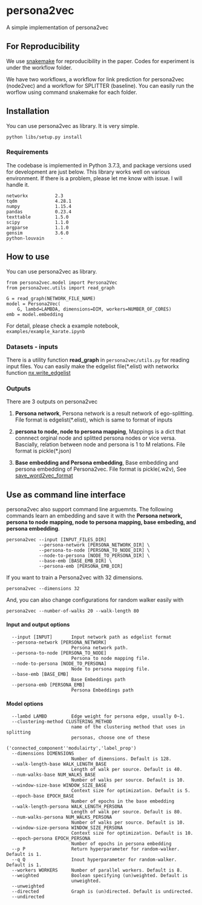 # persona2vec
A simple implementation of persona2vec

## For Reproducibility

We use [snakemake](https://snakemake.readthedocs.io/en/stable/) for reproducibility in the paper. Codes for experiment is under the workflow folder. <br>

We have two workflows, a workflow for link prediction for persona2vec (node2vec) and a workflow for SPLITTER (baseline). You can easily run the worflow using command snakemake for each folder.

## Installation
You can use persona2vec as library. It is very simple.
```
python libs/setup.py install
```

### Requirements
The codebase is implemented in Python 3.7.3, and package versions used for development are just below. This library works well on various environment. If there is a problem, please let me know with issue. I will handle it.
```
networkx          2.3
tqdm              4.28.1
numpy             1.15.4
pandas            0.23.4
texttable         1.5.0
scipy             1.1.0
argparse          1.1.0
gensim            3.6.0
python-louvain      - 
```

## How to use
You can use persona2vec as library.
```
from persona2vec.model import Persona2Vec
from persona2vec.utils import read_graph

G = read_graph(NETWORK_FILE_NAME)
model = Persona2Vec(
    G, lambd=LAMBDA, dimensions=DIM, workers=NUMBER_OF_CORES)
emb = model.embedding
```
For detail, please check a example notebook, `examples/example_karate.ipynb`

### Datasets - inputs
There is a utility function **read_graph** in `persona2vec/utils.py` for reading input files.
You can easily make the edgelist file(*.elist) with networkx function [nx.write_edgelist](https://networkx.github.io/documentation/networkx1.10/reference/generated/networkx.readwrite.edgelist.write_edgelist.html) 


### Outputs
There are 3 outputs on persona2vec

1. **Persona network**, Persona network is a result network of ego-splitting. File format is edgelist(*.elist), which is same to format of inputs
  
2. **persona to node, node to persona mapping**, Mappings is a dict that connnect orginal node and splitted persona nodes or vice versa. Bascially, relation between node and persona is 1 to M relations. File format is pickle(*.json)
  
3. **Base embedding and Persona embedding**, Base embedding and persona embedding of Persona2vec. File format is pickle(.w2v), See [save_word2vec_format](https://radimrehurek.com/gensim/models/keyedvectors.html)

## Use as command line interface

persona2vec also support command line arguemnts.
The following commands learn an embedding and save it with the **Persona network, persona to node mapping, node to persona mapping, base embeding, and persona embedding**.
```
persona2vec --input [INPUT_FILES_DIR] 
            --persona-network [PERSONA_NETWORK_DIR] \
            --persona-to-node [PERSONA_TO_NODE_DIR] \
            --node-to-persona [NODE_TO_PERSONA_DIR] \
            --base-emb [BASE_EMB_DIR] \
            --persona-emb [PERSONA_EMB_DIR]
```
If you want to train a Persona2vec with 32 dimensions.
```
persona2vec --dimensions 32
```
And, you can also change configurations for random walker easily with
```
persona2vec --number-of-walks 20 --walk-length 80
```

#### Input and output options
   
```
  --input [INPUT]       Input network path as edgelist format
  --persona-network [PERSONA_NETWORK]
                        Persona network path.
  --persona-to-node [PERSONA_TO_NODE]
                        Persona to node mapping file.
  --node-to-persona [NODE_TO_PERSONA]
                        Node to persona mapping file.
  --base-emb [BASE_EMB]
                        Base Embeddings path
  --persona-emb [PERSONA_EMB]
                        Persona Embeddings path
```
#### Model options
```
  --lambd LAMBD         Edge weight for persona edge, usually 0~1.
  --clustering-method CLUSTERING_METHOD
                        name of the clustering method that uses in splitting
                        personas, choose one of these
                        ('connected_component''modulairty','label_prop')
  --dimensions DIMENSIONS
                        Number of dimensions. Default is 128.
  --walk-length-base WALK_LENGTH_BASE
                        Length of walk per source. Default is 40.
  --num-walks-base NUM_WALKS_BASE
                        Number of walks per source. Default is 10.
  --window-size-base WINDOW_SIZE_BASE
                        Context size for optimization. Default is 5.
  --epoch-base EPOCH_BASE
                        Number of epochs in the base embedding
  --walk-length-persona WALK_LENGTH_PERSONA
                        Length of walk per source. Default is 80.
  --num-walks-persona NUM_WALKS_PERSONA
                        Number of walks per source. Default is 10.
  --window-size-persona WINDOW_SIZE_PERSONA
                        Context size for optimization. Default is 10.
  --epoch-persona EPOCH_PERSONA
                        Number of epochs in persona embedding
  --p P                 Return hyperparameter for random-walker. Default is 1.
  --q Q                 Inout hyperparameter for random-walker. Default is 1.
  --workers WORKERS     Number of parallel workers. Default is 8.
  --weighted            Boolean specifying (un)weighted. Default is
                        unweighted.
  --unweighted
  --directed            Graph is (un)directed. Default is undirected.
  --undirected
```
